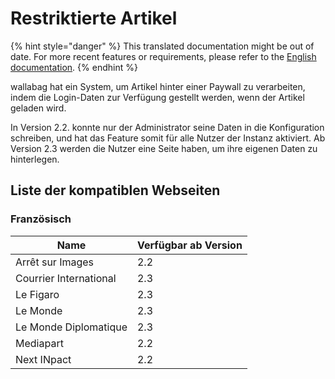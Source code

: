 # Restriktierte Artikel

{% hint style="danger" %}
This translated documentation might be out of date. For more recent features or requirements, please refer to the [English documentation](https://doc.wallabag.org/en/).
{% endhint %}

wallabag hat ein System, um Artikel hinter einer Paywall zu verarbeiten, indem die Login-Daten zur Verfügung gestellt werden,
wenn der Artikel geladen wird.

In Version 2.2. konnte nur der Administrator seine Daten in die Konfiguration schreiben, und hat das Feature somit für alle Nutzer der Instanz aktiviert. Ab Version 2.3 werden die Nutzer eine Seite haben, um ihre eigenen Daten zu hinterlegen.

## Liste der kompatiblen Webseiten

### Französisch

| Name | Verfügbar ab Version |
| ------|-------- |
| Arrêt sur Images | 2.2 |
| Courrier International | 2.3 |
| Le Figaro | 2.3 |
| Le Monde | 2.3 |
| Le Monde Diplomatique | 2.3 |
| Mediapart | 2.2 |
| Next INpact | 2.2 |
